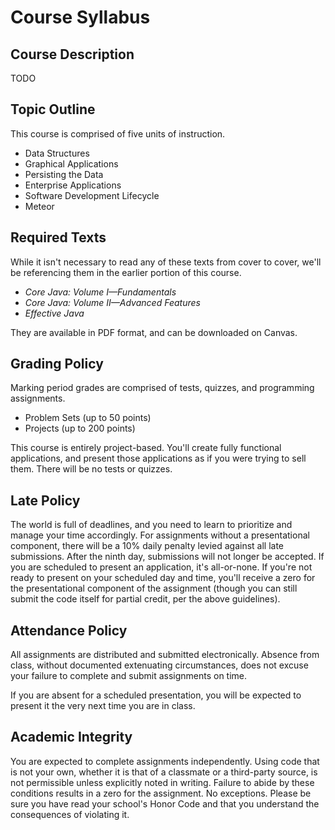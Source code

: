 # Course Syllabus

## Course Description

TODO

## Topic Outline

This course is comprised of five units of instruction.

* Data Structures
* Graphical Applications
* Persisting the Data
* Enterprise Applications
* Software Development Lifecycle
* Meteor

## Required Texts

While it isn't necessary to read any of these texts from cover to cover, we'll be referencing them in the earlier portion of this course.

* _Core Java: Volume I—Fundamentals_
* _Core Java: Volume II—Advanced Features_
* _Effective Java_

They are available in PDF format, and can be downloaded on Canvas.

## Grading Policy

Marking period grades are comprised of tests, quizzes, and programming assignments.

* Problem Sets \(up to 50 points\)
* Projects \(up to 200 points\)

This course is entirely project-based. You'll create fully functional applications, and present those applications as if you were trying to sell them. There will be no tests or quizzes.

## Late Policy

The world is full of deadlines, and you need to learn to prioritize and manage your time accordingly. For assignments without a presentational component, there will be a 10% daily penalty levied against all late submissions. After the ninth day, submissions will not longer be accepted. If you are scheduled to present an application, it's all-or-none. If you're not ready to present on your scheduled day and time, you'll receive a zero for the presentational component of the assignment \(though you can still submit the code itself for partial credit, per the above guidelines\).

## Attendance Policy

All assignments are distributed and submitted electronically. Absence from class, without documented extenuating circumstances, does not excuse your failure to complete and submit assignments on time.

If you are absent for a scheduled presentation, you will be expected to present it the very next time you are in class.

## Academic Integrity

You are expected to complete assignments independently. Using code that is not your own, whether it is that of a classmate or a third-party source, is not permissible unless explicitly noted in writing. Failure to abide by these conditions results in a zero for the assignment. No exceptions. Please be sure you have read your school's Honor Code and that you understand the consequences of violating it.

